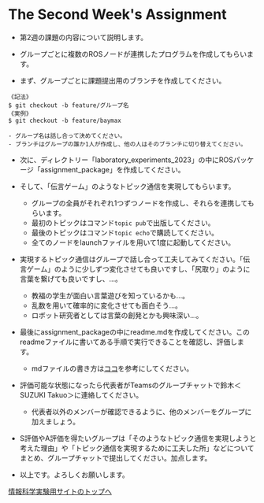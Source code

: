 # The Second Week's Assignment

- 第2週の課題の内容について説明します。

- グループごとに複数のROSノードが連携したプログラムを作成してもらいます。

- まず、グループごとに課題提出用のブランチを作成してください。
```
《記法》
$ git checkout -b feature/グループ名
《実例》
$ git checkout -b feature/baymax
```
    - グループ名は話し合って決めてください。
    - ブランチはグループの誰か1人が作成し、他の人はそのブランチに切り替えてください。

- 次に、ディレクトリー「laboratory_experiments_2023」の中にROSパッケージ「assignment_package」を作成してください。

- そして、「伝言ゲーム」のようなトピック通信を実現してもらいます。
    - グループの全員がそれぞれ1つずつノードを作成し、それらを連携してもらいます。
    - 最初のトピックはコマンド`topic pub`で出版してください。
    - 最後のトピックはコマンド`topic echo`で購読してください。
    - 全てのノードをlaunchファイルを用いて1度に起動してください。

- 実現するトピック通信はグループで話し合って工夫してみてください。「伝言ゲーム」のように少しずつ変化させても良いですし、「尻取り」のように言葉を繋げても良いですし、…。
    - 教福の学生が面白い言葉遊びを知っているかも…。
    - 乱数を用いて確率的に変化させても面白そう…。
    - ロボット研究者としては言葉の創発とかも興味深い…。

- 最後にassignment_packageの中にreadme.mdを作成してください。このreadmeファイルに書いてある手順で実行できることを確認し、評価します。
    - mdファイルの書き方は[ココ](https://guides.github.com/features/mastering-markdown/)を参考にしてください。

- 評価可能な状態になったら代表者がTeamsのグループチャットで鈴木＜SUZUKI Takuo＞に連絡してください。
    - 代表者以外のメンバーが確認できるように、他のメンバーをグループに加えましょう。

- S評価やA評価を得たいグループは「そのようなトピック通信を実現しようと考えた理由」や「トピック通信を実現するために工夫した所」などについてまとめ、グループチャットで提出してください。加点します。

- 以上です。よろしくお願いします。

[情報科学実験用サイトのトップへ](https://stl-apu.github.io/laboratory_experiments/)
